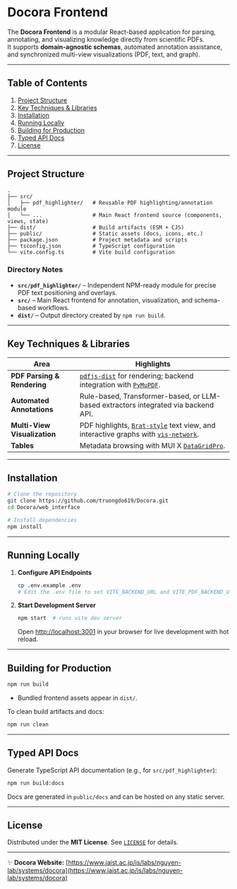 # Docora Frontend <!-- omit in toc -->

The **Docora Frontend** is a modular React-based application for parsing, annotating, and visualizing knowledge directly from scientific PDFs.  
It supports **domain-agnostic schemas**, automated annotation assistance, and synchronized multi-view visualizations (PDF, text, and graph).  

---

## Table of Contents
1. [Project Structure](#project-structure)  
2. [Key Techniques & Libraries](#key-techniques--libraries)  
3. [Installation](#installation)  
4. [Running Locally](#running-locally)  
5. [Building for Production](#building-for-production)  
6. [Typed API Docs](#typed-api-docs)  
7. [License](#license)  

---

## Project Structure

```text
.
├── src/
│   ├── pdf_highlighter/   # Reusable PDF highlighting/annotation module
│   └── ...                # Main React frontend source (components, views, state)
├── dist/                  # Build artifacts (ESM + CJS)
├── public/                # Static assets (docs, icons, etc.)
├── package.json           # Project metadata and scripts
├── tsconfig.json          # TypeScript configuration
└── vite.config.ts         # Vite build configuration
```

### Directory Notes
- **`src/pdf_highlighter/`** – Independent NPM-ready module for precise PDF text positioning and overlays.  
- **`src/`** – Main React frontend for annotation, visualization, and schema-based workflows.  
- **`dist/`** – Output directory created by `npm run build`.  

---

## Key Techniques & Libraries

| Area | Highlights |
|------|------------|
| **PDF Parsing & Rendering** | [`pdfjs-dist`](https://github.com/mozilla/pdfjs-dist) for rendering; backend integration with [`PyMuPDF`](https://pymupdf.readthedocs.io). |
| **Automated Annotations** | Rule-based, Transformer-based, or LLM-based extractors integrated via backend API. |
| **Multi-View Visualization** | PDF highlights, [`Brat-style`](https://brat.nlplab.org/) text view, and interactive graphs with [`vis-network`](https://github.com/visjs/vis-network). |
| **Tables** | Metadata browsing with MUI X [`DataGridPro`](https://mui.com/x/react-data-grid/). |

---

## Installation

```bash
# Clone the repository
git clone https://github.com/truongdo619/Docora.git
cd Docora/web_interface

# Install dependencies
npm install
```

---

## Running Locally

1. **Configure API Endpoints**

   ```bash
   cp .env.example .env
   # Edit the .env file to set VITE_BACKEND_URL and VITE_PDF_BACKEND_URL
   ```

2. **Start Development Server**

   ```bash
   npm start  # runs vite dev server
   ```

   Open <http://localhost:3001> in your browser for live development with hot reload.

---

## Building for Production

```bash
npm run build
```

- Bundled frontend assets appear in `dist/`.  

To clean build artifacts and docs:

```bash
npm run clean
```

---

## Typed API Docs

Generate TypeScript API documentation (e.g., for `src/pdf_highlighter`):

```bash
npm run build:docs
```

Docs are generated in `public/docs` and can be hosted on any static server.

---

## License

Distributed under the **MIT License**. See [`LICENSE`](./LICENSE) for details.  

---

✨ **Docora Website:** [https://www.jaist.ac.jp/is/labs/nguyen-lab/systems/docora](https://www.jaist.ac.jp/is/labs/nguyen-lab/systems/docora)
